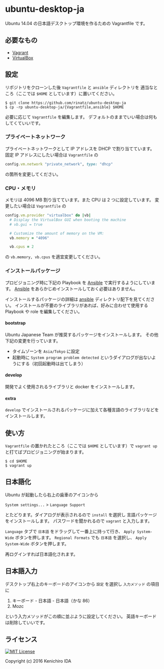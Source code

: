 # ubuntu-desktop-ja

Ubuntu 14.04 の日本語デスクトップ環境を作るための Vagrantfile です。

## 必要なもの

* [Vagrant]
* [VirtualBox]

[Vagrant]: https://www.vagrantup.com/
[VirtualBox]: https://www.virtualbox.org/

## 設定

リポジトリをクローンした後 `Vagrantfile` と `ansible` ディレクトリを
適当なところ（ここでは `$HOME` としています）に置いてください。

    $ git clone https://github.com/rinatz/ubuntu-desktop-ja
    $ cp -rp ubuntu-desktop-ja/{Vagrantfile,ansible} $HOME

必要に応じて `Vagrantfile` を編集します。
デフォルトのままでいい場合は何もしてくていいです。

### プライベートネットワーク

プライベートネットワークとして IP アドレスを DHCP で割り当てています。
固定 IP アドレスにしたい場合は `Vagrantfile` の

```ruby
config.vm.network "private_network", type: "dhcp"
```

の箇所を変更してください。

### CPU・メモリ

メモリは 4096 MB 割り当てています。また CPU は 2 つに設定しています。
変更したい場合は `Vagrantfile` の

```ruby
config.vm.provider "virtualbox" do |vb|
  # Display the VirtualBox GUI when booting the machine
  # vb.gui = true

  # Customize the amount of memory on the VM:
  vb.memory = "4096"

  vb.cpus = 2
```

の `vb.memory, vb.cpus` を適宜変更してください。

### インストールパッケージ

プロビジョニング時に下記の Playbook を [Ansible] で実行するようにしています。
[Ansible] をあらかじめインストールしておく必要はありません。

インストールするパッケージの詳細は [ansible](./ansible) ディレクトリ配下を見てください。
インストールが不要のライブラリがあれば、好みに合わせて使用する
Playbook や role を編集してください。

[Ansible]: https://www.ansible.com/

#### bootstrap

Ubuntu Japanese Team が推奨するパッケージをインストールします。
その他下記の変更を行っています。

* タイムゾーンを `Asia/Tokyo` に設定
* 起動時に `System program problem detected` というダイアログが出ないようにする（初回起動時は出てしまう）

#### develop

開発でよく使用されるライブラリと docker をインストールします。

#### extra

`develop` でインストールされるパッケージに加えて各種言語のライブラリなどをインストールします。

## 使い方

`Vagrantfile` の置かれたところ（ここでは `$HOME` としています）で
`vagrant up` と打てばプロビジョニングが始まります。

    $ cd $HOME
    $ vagrant up

## 日本語化

Ubuntu が起動したら右上の歯車のアイコンから

`System settings...` > `Language Support`

とたどります。ダイアログが表示されるので `install` を選択し
言語パッケージをインストールします。
パスワードを聞かれるので `vagrant` と入力します。

`Language` タブで `日本語` をドラッグして一番上に持って行き、 `Apply System-Wide` ボタンを押します。
`Regional Formats` でも `日本語` を選択し、 `Apply System-Wide` ボタンを押します。

再ログインすれば日本語化されます。

## 日本語入力

デスクトップ右上のキーボードのアイコンから `設定` を選択し
`入力メソッド` の項目に

1. キーボード - 日本語 - 日本語（かな 86）
1. Mozc

という入力メソッドがこの順に並ぶように設定してください。
英語キーボードは削除していいです。

## ライセンス

[![MIT License](http://img.shields.io/badge/license-MIT-blue.svg?style=flat)](LICENSE)

Copyright (c) 2016 Kenichiro IDA
